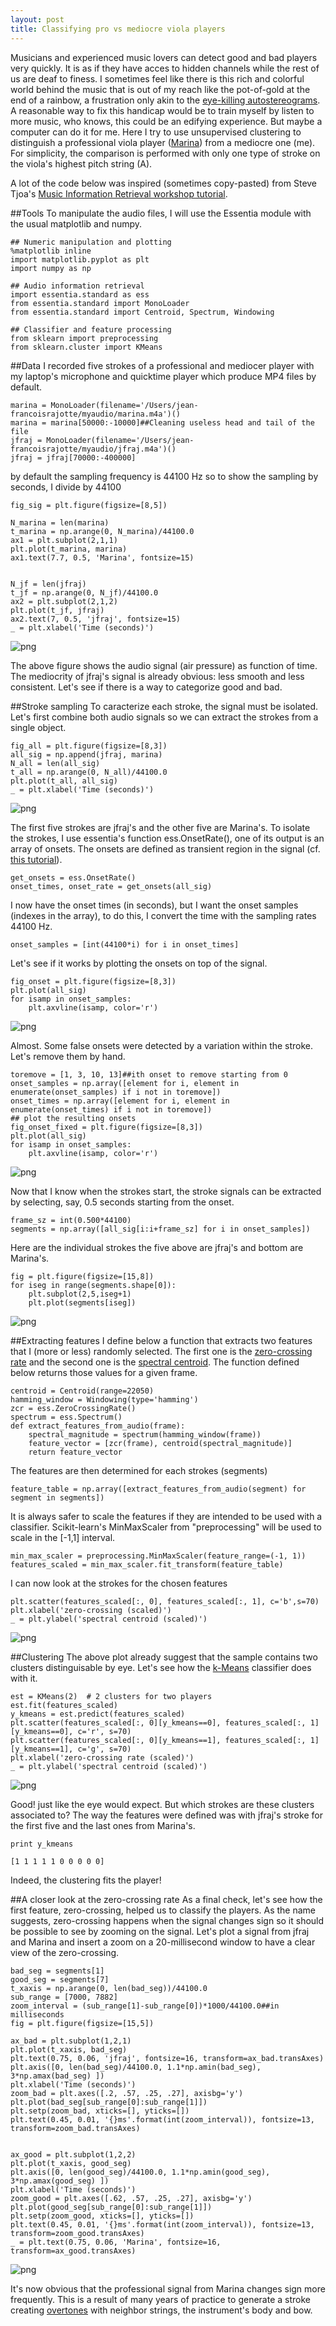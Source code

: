```yaml
---
layout: post
title: Classifying pro vs mediocre viola players
---
```



Musicians and experienced music lovers can detect good and bad players very quickly. It is as if they have acces to hidden channels while the rest of us are deaf to finess. I sometimes feel like there is this rich and colorful world behind the music that is out of my reach like the pot-of-gold at the end of a rainbow, a frustration only akin to the [eye-killing autostereograms](https://www.youtube.com/watch?v=ArWY-Ck-CPc).  A reasonable way to fix this handicap would be to train myself by listen to more music, who knows, this could be an edifying experience.  But maybe a computer can do it for me.
Here I try to use unsupervised clustering to distinguish a professional viola player ([Marina](http://www.marinathibeaultviola.com)) from a mediocre one (me). For simplicity, the comparison is performed with only one type of stroke on the viola's highest pitch string (A).

A lot of the code below was inspired (sometimes copy-pasted) from Steve Tjoa's [Music Information Retrieval workshop tutorial](https://github.com/stevetjoa/stanford-mir).

##Tools
To manipulate the audio files, I will use the Essentia module with the usual matplotlib and numpy.


    ## Numeric manipulation and plotting
    %matplotlib inline
    import matplotlib.pyplot as plt
    import numpy as np
    
    ## Audio information retrieval
    import essentia.standard as ess
    from essentia.standard import MonoLoader
    from essentia.standard import Centroid, Spectrum, Windowing
    
    ## Classifier and feature processing
    from sklearn import preprocessing
    from sklearn.cluster import KMeans

##Data
I recorded five strokes of a professional and mediocer player with my laptop's microphone and quicktime player which produce MP4 files by default.


    marina = MonoLoader(filename='/Users/jean-francoisrajotte/myaudio/marina.m4a')()
    marina = marina[50000:-10000]##Cleaning useless head and tail of the file
    jfraj = MonoLoader(filename='/Users/jean-francoisrajotte/myaudio/jfraj.m4a')()
    jfraj = jfraj[70000:-400000]

by default the sampling frequency is 44100 Hz so to show the sampling by seconds, I divide by 44100


    fig_sig = plt.figure(figsize=[8,5])
    
    N_marina = len(marina)
    t_marina = np.arange(0, N_marina)/44100.0
    ax1 = plt.subplot(2,1,1)
    plt.plot(t_marina, marina)
    ax1.text(7.7, 0.5, 'Marina', fontsize=15)
    
    
    N_jf = len(jfraj)
    t_jf = np.arange(0, N_jf)/44100.0
    ax2 = plt.subplot(2,1,2)
    plt.plot(t_jf, jfraj)
    ax2.text(7, 0.5, 'jfraj', fontsize=15)
    _ = plt.xlabel('Time (seconds)')


![png]({{jfraj.github.io}}/assets/goodbadviolastrokes_files/goodbadviolastrokes_8_0.png)


The above figure shows the audio signal (air pressure) as function of time.
The mediocrity of jfraj's signal is already obvious: less smooth and less consistent.
Let's see if there is a way to categorize good and bad.

##Stroke sampling
To caracterize each stroke, the signal must be isolated.
Let's first combine both audio signals so we can extract the strokes from a single object.


    fig_all = plt.figure(figsize=[8,3])
    all_sig = np.append(jfraj, marina)
    N_all = len(all_sig)
    t_all = np.arange(0, N_all)/44100.0
    plt.plot(t_all, all_sig)
    _ = plt.xlabel('Time (seconds)')


![png]({{jfraj.github.io}}/assets/goodbadviolastrokes_files/goodbadviolastrokes_11_0.png)


The first five strokes are jfraj's and the other five are Marina's.
To isolate the strokes, I use essentia's function ess.OnsetRate(), one of its output is an array of onsets.  The onsets are defined as transient region in the signal (cf. [this tutorial](https://files.nyu.edu/jb2843/public/Publications_files/2005_BelloEtAl_IEEE_TSALP.pdf)).


    get_onsets = ess.OnsetRate()
    onset_times, onset_rate = get_onsets(all_sig)

I now have the onset times (in seconds), but I want the onset samples (indexes in the array), 
to do this, I convert the time with the sampling rates 44100 Hz.


    onset_samples = [int(44100*i) for i in onset_times]

Let's see if it works by plotting the onsets on top of the signal.


    fig_onset = plt.figure(figsize=[8,3])
    plt.plot(all_sig)
    for isamp in onset_samples:
        plt.axvline(isamp, color='r')


![png]({{jfraj.github.io}}/assets/goodbadviolastrokes_files/goodbadviolastrokes_17_0.png)


Almost.  Some false onsets were detected by a variation within the stroke.  Let's remove them by hand.


    toremove = [1, 3, 10, 13]##ith onset to remove starting from 0
    onset_samples = np.array([element for i, element in enumerate(onset_samples) if i not in toremove])
    onset_times = np.array([element for i, element in enumerate(onset_times) if i not in toremove])
    ## plot the resulting onsets
    fig_onset_fixed = plt.figure(figsize=[8,3])
    plt.plot(all_sig)
    for isamp in onset_samples:
        plt.axvline(isamp, color='r')


![png]({{jfraj.github.io}}/assets/goodbadviolastrokes_files/goodbadviolastrokes_19_0.png)


Now that I know when the strokes start, the stroke signals can be extracted by selecting, say, 0.5 seconds starting from the onset.


    frame_sz = int(0.500*44100)
    segments = np.array([all_sig[i:i+frame_sz] for i in onset_samples])

Here are the individual strokes the five above are jfraj's and bottom are Marina's.


    fig = plt.figure(figsize=[15,8])
    for iseg in range(segments.shape[0]):
        plt.subplot(2,5,iseg+1)
        plt.plot(segments[iseg])


![png]({{jfraj.github.io}}/assets/goodbadviolastrokes_files/goodbadviolastrokes_23_0.png)


##Extracting features
I define below a function that extracts two features that I (more or less) randomly selected.
The first one is the [zero-crossing rate](http://en.wikipedia.org/wiki/Zero-crossing_rate) and the second one is the [spectral centroid](http://en.wikipedia.org/wiki/Spectral_centroid).
The function defined below returns those values for a given frame.


    centroid = Centroid(range=22050)
    hamming_window = Windowing(type='hamming')
    zcr = ess.ZeroCrossingRate()
    spectrum = ess.Spectrum()
    def extract_features_from_audio(frame):
        spectral_magnitude = spectrum(hamming_window(frame))
        feature_vector = [zcr(frame), centroid(spectral_magnitude)]
        return feature_vector

The features are then determined for each strokes (segments)


    feature_table = np.array([extract_features_from_audio(segment) for segment in segments])

It is always safer to scale the features if they are intended to be used with a classifier.
Scikit-learn's MinMaxScaler from "preprocessing" will be used to scale in the [-1,1] interval.


    min_max_scaler = preprocessing.MinMaxScaler(feature_range=(-1, 1))
    features_scaled = min_max_scaler.fit_transform(feature_table)

I can now look at the strokes for the chosen features


    plt.scatter(features_scaled[:, 0], features_scaled[:, 1], c='b',s=70)
    plt.xlabel('zero-crossing (scaled)')
    _ = plt.ylabel('spectral centroid (scaled)')


![png]({{jfraj.github.io}}/assets/goodbadviolastrokes_files/goodbadviolastrokes_31_0.png)


##Clustering
The above plot already suggest that the sample contains two clusters distinguisable by eye.   Let's see how the [k-Means](http://en.wikipedia.org/wiki/K-means_clustering) classifier does with it.


    est = KMeans(2)  # 2 clusters for two players
    est.fit(features_scaled)
    y_kmeans = est.predict(features_scaled)
    plt.scatter(features_scaled[:, 0][y_kmeans==0], features_scaled[:, 1][y_kmeans==0], c='r', s=70)
    plt.scatter(features_scaled[:, 0][y_kmeans==1], features_scaled[:, 1][y_kmeans==1], c='g', s=70)
    plt.xlabel('zero-crossing rate (scaled)')
    _ = plt.ylabel('spectral centroid (scaled)')


![png]({{jfraj.github.io}}/assets/goodbadviolastrokes_files/goodbadviolastrokes_33_0.png)


Good!  just like the eye would expect.  But which strokes are these clusters associated to?  The way the features were defined was with jfraj's stroke for the first five and the last ones from Marina's.


    print y_kmeans

    [1 1 1 1 1 0 0 0 0 0]


Indeed, the clustering fits the player!

##A closer look at the zero-crossing rate
As a final check, let's see how the first feature, zero-crossing, helped us to classify the players. 
As the name suggests, zero-crossing happens when the signal changes sign so it should be possible to see by zooming on the signal.  Let's plot a signal from jfraj and Marina and insert a zoom on a 20-millisecond window to have a clear view of the zero-crossing.


    bad_seg = segments[1]
    good_seg = segments[7]
    t_xaxis = np.arange(0, len(bad_seg))/44100.0
    sub_range = [7000, 7882]
    zoom_interval = (sub_range[1]-sub_range[0])*1000/44100.0##in milliseconds
    fig = plt.figure(figsize=[15,5])
    
    ax_bad = plt.subplot(1,2,1)
    plt.plot(t_xaxis, bad_seg)
    plt.text(0.75, 0.06, 'jfraj', fontsize=16, transform=ax_bad.transAxes)
    plt.axis([0, len(bad_seg)/44100.0, 1.1*np.amin(bad_seg), 3*np.amax(bad_seg) ])
    plt.xlabel('Time (seconds)')
    zoom_bad = plt.axes([.2, .57, .25, .27], axisbg='y')
    plt.plot(bad_seg[sub_range[0]:sub_range[1]])
    plt.setp(zoom_bad, xticks=[], yticks=[])
    plt.text(0.45, 0.01, '{}ms'.format(int(zoom_interval)), fontsize=13, transform=zoom_bad.transAxes)
    
    
    ax_good = plt.subplot(1,2,2)
    plt.plot(t_xaxis, good_seg)
    plt.axis([0, len(good_seg)/44100.0, 1.1*np.amin(good_seg), 3*np.amax(good_seg) ])
    plt.xlabel('Time (seconds)')
    zoom_good = plt.axes([.62, .57, .25, .27], axisbg='y')
    plt.plot(good_seg[sub_range[0]:sub_range[1]])
    plt.setp(zoom_good, xticks=[], yticks=[])
    plt.text(0.45, 0.01, '{}ms'.format(int(zoom_interval)), fontsize=13, transform=zoom_good.transAxes)
    _ = plt.text(0.75, 0.06, 'Marina', fontsize=16, transform=ax_good.transAxes)


![png]({{jfraj.github.io}}/assets/goodbadviolastrokes_files/goodbadviolastrokes_38_0.png)


It's now obvious that the professional signal from Marina changes sign more frequently.
This is a result of many years of practice to generate a stroke creating [overtones](http://en.wikipedia.org/wiki/Overtone) with neighbor strings, the instrument's body and bow.
